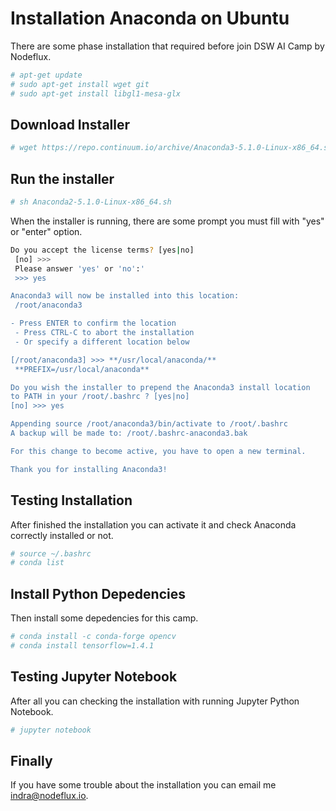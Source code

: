 # Installation Anaconda on Ubuntu

There are some phase installation that required before join DSW AI Camp by Nodeflux. 
```sh
# apt-get update
# sudo apt-get install wget git
# sudo apt-get install libgl1-mesa-glx
```

## Download Installer
```sh
# wget https://repo.continuum.io/archive/Anaconda3-5.1.0-Linux-x86_64.sh
```

## Run the installer
```sh
# sh Anaconda2-5.1.0-Linux-x86_64.sh
```
When the installer is running, there are some prompt you must fill with "yes" or "enter" option.
```sh
Do you accept the license terms? [yes|no]
 [no] >>>
 Please answer 'yes' or 'no':'
 >>> yes

Anaconda3 will now be installed into this location:
 /root/anaconda3

- Press ENTER to confirm the location
 - Press CTRL-C to abort the installation
 - Or specify a different location below

[/root/anaconda3] >>> **/usr/local/anaconda/**
 **PREFIX=/usr/local/anaconda**

Do you wish the installer to prepend the Anaconda3 install location
to PATH in your /root/.bashrc ? [yes|no]
[no] >>> yes

Appending source /root/anaconda3/bin/activate to /root/.bashrc
A backup will be made to: /root/.bashrc-anaconda3.bak

For this change to become active, you have to open a new terminal.

Thank you for installing Anaconda3!
```
## Testing Installation
After finished the installation you can activate it and check Anaconda correctly installed or not.
```sh
# source ~/.bashrc
# conda list
```

## Install Python Depedencies
Then install some depedencies for this camp.
```sh
# conda install -c conda-forge opencv
# conda install tensorflow=1.4.1
```

## Testing Jupyter Notebook
After all you can checking the installation with running Jupyter Python Notebook.
```sh
# jupyter notebook
```

## Finally
If you have some trouble about the installation you can email me indra@nodeflux.io.

